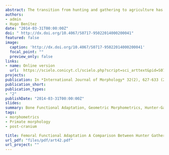 ```yaml
---
abstract: The transition from hunting and gathering to agriculture has been associated with a gracilization in human form, especially in long bones. This has been interpreted as result of an increasingly sedentary lifestyle and reduced workload in the farming populations. However the majority of these evidences have been based on the application of different biomechanical techniques or the qualitative assessment of distinct morphological traits on attachment sites. Hence, this study tried to address whether is possible to distinguish between two different populations (hunter-gatherers and farmers) by quantifying their femoral morphology applying geometric morphometrics. We compared 16 male left femora belonging to two populations of Native Americans from the same geographic region, yet temporally and behaviorally distinct, in order to test if geometric morphometrics were able to differentiate these based solely on the quantitative analysis of shape. The femora were scanned and then small portions of them were segmented in order to generate comparable 3D models. Hundred twelve equidistant landmarks were collected over the whole femoral sections and a Procrustes analysis was performed in order to obtain shape variables. Several PCAs were carried out to elucidate morphometric associations and cross-validated DAs were applied to distinguish between hunter-gatherers and farmers. These procedures were sequentially repeated using different landmarks subsets in order to try to establish the anatomical locations where bone functional adaptation mostly occurs a) femoral cortex b) medullary cavity c) complete femoral section. The results here presented, showed that geometric morphometrics were able to distinguish between the two distinct lifestyles. Moreover, the contrasting results obtained from the analysis of the femoral cortex and the medullary cavity, suggest that long bone remodelling caused by lifestyle differences, mostly occurs on the outer surface of the femoral shaft. This study also showed a relative gracilization of the farmer as compared to the hunter-gatherers.
authors:
- admin
- Hugo Benítez
date: "2014-03-31T00:00:00Z"
doi: " http://dx.doi.org/10.4067/S0717-95022014000200041"
featured: false
image:
  caption: 'http://dx.doi.org/10.4067/S0717-95022014000200041'
  focal_point: ""
  preview_only: false
links:
- name: Online version
  url:  https://scielo.conicyt.cl/scielo.php?script=sci_arttext&pid=S0717-95022014000200041&lng=en&nrm=iso&tlng=en
projects:
publication: In *International Journal of Morphology* 32(2), 627-633 (2014)
publication_short: 
publication_types:
- "2"
publishDate: "2014-03-31T00:00:00Z"
slides: 
summary: Bone Functional Adaptation, Geometric Morphometrics, Hunter-Gatherers, Farmers, Principal Component Analysis, Discriminant Analysis
tags:
- morphometrics
- Primate morphology
- post-cranium

title: Femoral Functional Adaptation A Comparison Between Hunter Gatherers and Farmers Using Geometric Morphometrics
url_pdf: "files/pdf/art42.pdf"
url_project: ""
---
```


